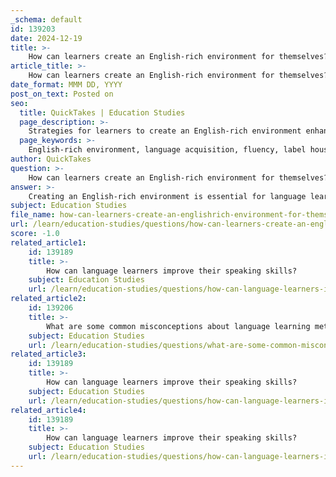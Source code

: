 ```yaml
---
_schema: default
id: 139203
date: 2024-12-19
title: >-
    How can learners create an English-rich environment for themselves?
article_title: >-
    How can learners create an English-rich environment for themselves?
date_format: MMM DD, YYYY
post_on_text: Posted on
seo:
  title: QuickTakes | Education Studies
  page_description: >-
    Strategies for learners to create an English-rich environment enhance language acquisition and fluency through various practices such as labeling items, using media, establishing routines, and engaging with native speakers.
  page_keywords: >-
    English-rich environment, language acquisition, fluency, label household items, English media, language routine, English practice, immersive approach, reading aloud, visual aids, local events, conversational skills
author: QuickTakes
question: >-
    How can learners create an English-rich environment for themselves?
answer: >-
    Creating an English-rich environment is essential for language learners to enhance their language acquisition and fluency. Here are several effective strategies to foster such an environment:\n\n1. **Label Household Items**: One simple yet effective method is to label common household items with their English names. This visual aid reinforces vocabulary recall and helps learners associate words with objects in their daily lives.\n\n2. **Incorporate English Media**: Make English-language media a part of your daily routine. This can include watching movies, listening to music, or following podcasts in English. Engaging with various forms of media exposes learners to different accents, vocabulary, and contexts.\n\n3. **Establish a Language Routine**: Dedicate specific time slots each day for English practice. Consistency is key in language learning, so setting aside time for reading, writing, or speaking in English can significantly enhance proficiency.\n\n4. **Create a Rule for English Use**: Consider implementing a rule where you speak only English during certain hours of the day. This immersive approach encourages learners to practice their speaking skills without the pressure of switching back to their native language.\n\n5. **Engage with English Content**: Follow English language learning influencers or educators on social media platforms. This not only provides valuable tips and resources but also connects learners with a community of English speakers.\n\n6. **Read Aloud and Discuss**: Reading aloud daily and engaging in follow-up discussions can help increase vocabulary and improve fluency. This practice allows learners to hear the language in context and encourages them to express their thoughts in English.\n\n7. **Utilize Visual Aids**: Create a print-rich environment by displaying English texts, posters, and other materials around your living space. This constant exposure to written English can enhance reading skills and vocabulary acquisition.\n\n8. **Participate in Local Events**: Look for local events or language exchange meetups where English is spoken. Engaging with native speakers in real-life situations can boost confidence and improve conversational skills.\n\nBy implementing these strategies, learners can create a supportive and immersive English-rich environment that promotes continuous language development and maintenance.
subject: Education Studies
file_name: how-can-learners-create-an-englishrich-environment-for-themselves.md
url: /learn/education-studies/questions/how-can-learners-create-an-englishrich-environment-for-themselves
score: -1.0
related_article1:
    id: 139189
    title: >-
        How can language learners improve their speaking skills?
    subject: Education Studies
    url: /learn/education-studies/questions/how-can-language-learners-improve-their-speaking-skills
related_article2:
    id: 139206
    title: >-
        What are some common misconceptions about language learning methods?
    subject: Education Studies
    url: /learn/education-studies/questions/what-are-some-common-misconceptions-about-language-learning-methods
related_article3:
    id: 139189
    title: >-
        How can language learners improve their speaking skills?
    subject: Education Studies
    url: /learn/education-studies/questions/how-can-language-learners-improve-their-speaking-skills
related_article4:
    id: 139189
    title: >-
        How can language learners improve their speaking skills?
    subject: Education Studies
    url: /learn/education-studies/questions/how-can-language-learners-improve-their-speaking-skills
---
```


&nbsp;